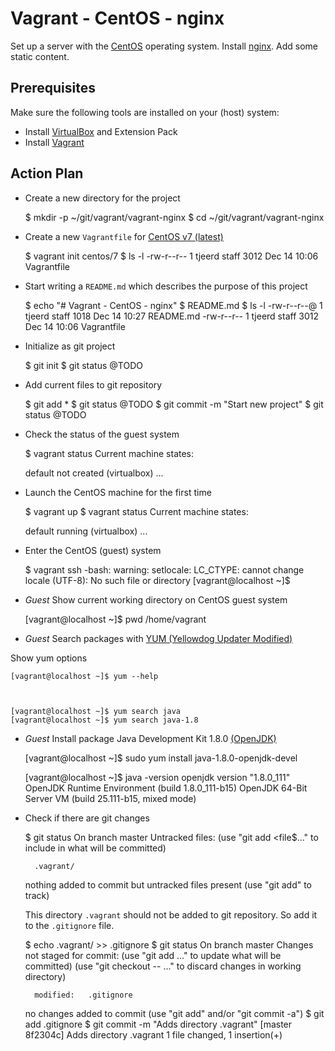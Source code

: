 # Vagrant - CentOS - nginx


Set up a server with the [CentOS](https://www.centos.org/) operating system.
Install [nginx](https://www.nginx.com/).
Add some static content.


## Prerequisites

Make sure the following tools are installed on your (host) system:

- Install [VirtualBox](https://www.virtualbox.org/) and Extension Pack
- Install [Vagrant](https://www.vagrantup.com/)


## Action Plan

- Create a new directory for the project

    $ mkdir -p ~/git/vagrant/vagrant-nginx
    $ cd ~/git/vagrant/vagrant-nginx

- Create a new `Vagrantfile` for [CentOS v7 (latest)](https://www.centos.org/)


    $ vagrant init centos/7
    $ ls -l
    -rw-r--r--  1 tjeerd  staff  3012 Dec 14 10:06 Vagrantfile


- Start writing a `README.md` which describes the purpose of this project

    $ echo "# Vagrant - CentOS - nginx" $ README.md
    $ ls -l
    -rw-r--r--@  1 tjeerd  staff  1018 Dec 14 10:27 README.md
    -rw-r--r--   1 tjeerd  staff  3012 Dec 14 10:06 Vagrantfile

- Initialize as git project

    $ git init
    $ git status
    @TODO

- Add current files to git repository

    $ git add *
    $ git status
    @TODO
    $ git commit -m "Start new project"
    $ git status
    @TODO

- Check the status of the guest system

    $ vagrant status
    Current machine states:
    
    default                   not created (virtualbox)
    ...


- Launch the CentOS machine for the first time

    $ vagrant up
    $ vagrant status
    Current machine states:
    
    default                   running (virtualbox)
    ...

- Enter the CentOS (guest) system

    $ vagrant ssh
    -bash: warning: setlocale: LC_CTYPE: cannot change locale (UTF-8): No such file or directory
    [vagrant@localhost ~]$

- *Guest* Show current working directory on CentOS guest system

    [vagrant@localhost ~]$ pwd
    /home/vagrant

- *Guest* Search packages with [YUM (Yellowdog Updater Modified)](https://www.google.com/webhp?ion=1&espv=2&ie=UTF-8#q=yum+linux)

Show yum options

    [vagrant@localhost ~]$ yum --help



    [vagrant@localhost ~]$ yum search java
    [vagrant@localhost ~]$ yum search java-1.8


- *Guest* Install package Java Development Kit 1.8.0 [(OpenJDK)](http://openjdk.java.net/)

    [vagrant@localhost ~]$ sudo yum install java-1.8.0-openjdk-devel
    
    [vagrant@localhost ~]$ java -version
    openjdk version "1.8.0_111"
    OpenJDK Runtime Environment (build 1.8.0_111-b15)
    OpenJDK 64-Bit Server VM (build 25.111-b15, mixed mode)



- Check if there are git changes 

    $ git status
    On branch master
    Untracked files:
      (use "git add <file$..." to include in what will be committed)
    
        .vagrant/
    
    nothing added to commit but untracked files present (use "git add" to track)

    This directory `.vagrant` should not be added to git repository. So add it to the
    `.gitignore` file.

    $ echo .vagrant/ >> .gitignore
    $ git status
    On branch master
    Changes not staged for commit:
      (use "git add <file>..." to update what will be committed)
      (use "git checkout -- <file>..." to discard changes in working directory)

        modified:   .gitignore

    no changes added to commit (use "git add" and/or "git commit -a")
    $ git add .gitignore
    $ git commit -m "Adds directory .vagrant"
    [master 8f2304c] Adds directory .vagrant
     1 file changed, 1 insertion(+)



